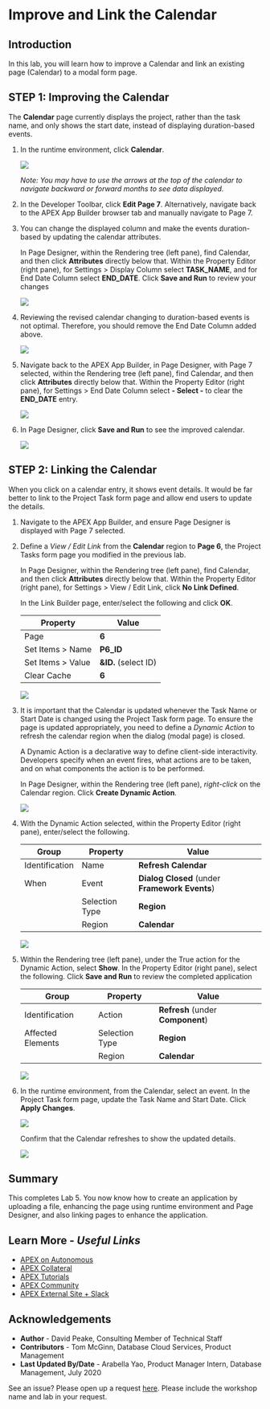 # Improve and Link the Calendar

## Introduction
In this lab, you will learn how to improve a Calendar and link an existing page (Calendar) to a modal form page.

## **STEP 1:** Improving the Calendar
The **Calendar** page currently displays the project, rather than the task name, and only shows the start date, instead of displaying duration-based events.

1. In the runtime environment, click **Calendar**.

    ![](images/show-initial.png " ")

    *Note: You may have to use the arrows at the top of the calendar to navigate backward or forward months to see data displayed.*

2. In the Developer Toolbar, click **Edit Page 7**. Alternatively, navigate back to the APEX App Builder browser tab and manually navigate to Page 7.

3. You can change the displayed column and make the events duration-based by updating the calendar attributes.

    In Page Designer, within the Rendering tree (left pane), find Calendar, and then click **Attributes** directly below that.
    Within the Property Editor (right pane), for Settings > Display Column select **TASK\_NAME**, and for End Date Column select **END\_DATE**. Click **Save and Run** to review your changes

    ![](images/update-attributes.png " ")

4. Reviewing the revised calendar changing to duration-based events is not optimal. Therefore, you should remove the End Date Column added above.

    ![](images/upd-calendar.png " ")

5. Navigate back to the APEX App Builder, in Page Designer, with Page 7 selected, within the Rendering tree (left pane), find Calendar, and then click **Attributes** directly below that.
    Within the Property Editor (right pane), for Settings > End Date Column select **- Select -** to clear the **END_DATE** entry.

    ![](images/remove-end-date.png " ")

6. In Page Designer, click **Save and Run** to see the improved calendar.

    ![](images/upd-calendar2.png " ")

## **STEP 2:** Linking the Calendar
When you click on a calendar entry, it shows event details. It would be far better to link to the Project Task form page and allow end users to update the details.

1. Navigate to the APEX App Builder, and ensure Page Designer is displayed with Page 7 selected.

2. Define a *View / Edit Link* from the **Calendar** region to **Page 6**, the Project Tasks form page you modified in the previous lab.

    In Page Designer, within the Rendering tree (left pane), find Calendar, and then click **Attributes** directly below that.
    Within the Property Editor (right pane), for Settings > View / Edit Link, click **No Link Defined**.

    In the Link Builder page, enter/select the following and click **OK**.

    | Property | Value |
    | --- | --- |
    | Page | **6** |
    | Set Items > Name | **P6_ID** |
    | Set Items > Value | **&ID.** (select ID)|
    | Clear Cache | **6** |

    ![](images/set-link.png " ")

3. It is important that the Calendar is updated whenever the Task Name or Start Date is changed using the Project Task form page. To ensure the page is updated appropriately, you need to define a *Dynamic Action* to refresh the calendar region when the dialog (modal page) is closed.

    A Dynamic Action is a declarative way to define client-side interactivity. Developers specify when an event fires, what actions are to be taken, and on what components the action is to be performed.

    In Page Designer, within the Rendering tree (left pane), _right-click_ on the Calendar region. Click **Create Dynamic Action**.

    ![](images/create-dynamic-action.png " ")

4. With the Dynamic Action selected, within the Property Editor (right pane), enter/select the following.

    | Group | Property | Value |
    | --- | --- | --- |
    | Identification | Name | **Refresh Calendar** |
    | When | Event | **Dialog Closed** (under **Framework Events**)|
    | | Selection Type | **Region** |
    | | Region | **Calendar** |

    ![](images/name-dynamic-action.png " ")

5. Within the Rendering tree (left pane), under the True action for the Dynamic Action, select **Show**. In the Property Editor (right pane), select the following. Click **Save and Run** to review the completed application

    | Group | Property | Value |
    | --- | --- | --- |
    | Identification | Action | **Refresh** (under **Component**)|
    | Affected Elements | Selection Type | **Region** |
    | | Region | **Calendar** |

    ![](images/define-action.png " ")

6. In the runtime environment, from the Calendar, select an event. In the Project Task form page, update the Task Name and Start Date. Click **Apply Changes**.

    ![](images/edit-final.png " ")

    Confirm that the Calendar refreshes to show the updated details.

    ![](images/updated-final.png " ")


## **Summary**

This completes Lab 5. You now know how to create an application by uploading a file, enhancing the page using runtime environment and Page Designer, and also linking pages to enhance the application.

## Learn More - *Useful Links*

- [APEX on Autonomous](https://apex.oracle.com/autonomous)
- [APEX Collateral](https://apex.oracle.com)
- [APEX Tutorials](https://apex.oracle.com/en/learn/tutorials)
- [APEX Community](https://apex.oracle.com/community)
- [APEX External Site + Slack](http://apex.world)

## **Acknowledgements**

 - **Author** -  David Peake, Consulting Member of Technical Staff
 - **Contributors** - Tom McGinn, Database Cloud Services, Product Management
 - **Last Updated By/Date** - Arabella Yao, Product Manager Intern, Database Management, July 2020

See an issue? Please open up a request [here](https://github.com/oracle/learning-library/issues). Please include the workshop name and lab in your request.
